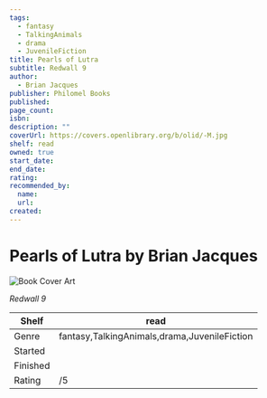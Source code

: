 ```yaml
---
tags:
  - fantasy
  - TalkingAnimals
  - drama
  - JuvenileFiction
title: Pearls of Lutra
subtitle: Redwall 9
author:
  - Brian Jacques
publisher: Philomel Books
published:
page_count:
isbn:
description: ""
coverUrl: https://covers.openlibrary.org/b/olid/-M.jpg
shelf: read
owned: true
start_date:
end_date:
rating:
recommended_by:
  name:
  url:
created:
---
```


# Pearls of Lutra by Brian Jacques

![Book Cover Art](https://covers.openlibrary.org/b/olid/-M.jpg)

_Redwall 9_

| Shelf | read |
| --- | --- |
| Genre | fantasy,TalkingAnimals,drama,JuvenileFiction |
| Started |  |
| Finished |  |
| Rating | /5 |
